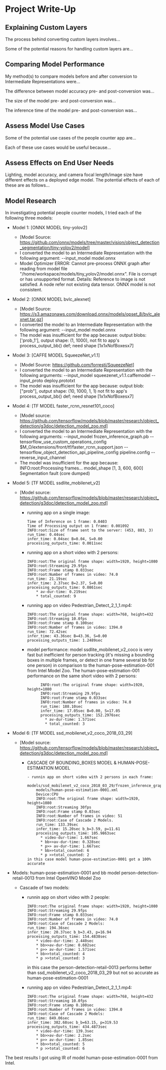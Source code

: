 # Project Write-Up

## Explaining Custom Layers

The process behind converting custom layers involves...

Some of the potential reasons for handling custom layers are...

## Comparing Model Performance

My method(s) to compare models before and after conversion to Intermediate Representations
were...

The difference between model accuracy pre- and post-conversion was...

The size of the model pre- and post-conversion was...

The inference time of the model pre- and post-conversion was...

## Assess Model Use Cases

Some of the potential use cases of the people counter app are...

Each of these use cases would be useful because...

## Assess Effects on End User Needs

Lighting, model accuracy, and camera focal length/image size have different effects on a
deployed edge model. The potential effects of each of these are as follows...

## Model Research

In investigating potential people counter models, I tried each of the following three models:

- Model 1: [ONNX MODEL tiny-yolov2]
  - [Model Source: https://github.com/onnx/models/tree/master/vision/object_detection_segmentation/tiny-yolov2/model]
  - I converted the model to an Intermediate Representation with the following argument: --input_model model.onnx
  - Model Optimizer ERROR: Cannot pre-process ONNX graph after reading from model file "/home/workspace/models/tiny_yolov2/model.onnx". File is corrupt or has unsupported format. 
Details: Reference to image is not satisfied. A node refer not existing data tensor. ONNX model is not consistent.
  
- Model 2: [ONNX MODEL bvlc_alexnet]
  - [Model Source: https://s3.amazonaws.com/download.onnx/models/opset_8/bvlc_alexnet.tar.gz]
  - I converted the model to an Intermediate Representation with the following argument: --input_model model.onnx
  - The model was insufficient for the app because: output blobs: ['prob_1'], output shape: (1, 1000), not fit to app's process_output_bb() def; need shape [1x1xNofBoxesx7]

- Model 3: [CAFFE MODEL SqueezeNet_v1.1]
  - [Model Source: https://github.com/forresti/SqueezeNet]
  - I converted the model to an Intermediate Representation with the following arguments: --input_model squeezenet_v1.1.caffemodel --input_proto deploy.prototxt
  - The model was insufficient for the app because: output blob: ["prob"], output shape: (10, 1000, 1, 1) not fit to app's process_output_bb() def; need shape [1x1xNofBoxesx7]

- Model 4: [TF MODEL faster_rcnn_resnet101_coco]
  - [Model source: https://github.com/tensorflow/models/blob/master/research/object_detection/g3doc/detection_model_zoo.md]
  - I converted the model to an Intermediate Representation with the following arguments: --input_model frozen_inference_graph.pb --tensorflow_use_custom_operations_config $M_O/extensions/front/tf/faster_rcnn_support.json  --tensorflow_object_detection_api_pipeline_config pipeline.config --reverse_input_channel
  - The model was insufficient for the app because: INFO:root:Processing frames...   model_shape [1, 3, 600, 600]   Segmentation fault (core dumped)

- Model 5: [TF MODEL ssdlite_mobilenet_v2]
  - [Model source: https://github.com/tensorflow/models/blob/master/research/object_detection/g3doc/detection_model_zoo.md]
    - running app on a single image:
  
          Time of Inference on 1 frame: 0.0403   
          Time of Processing output on 1 frame: 0.001092  
          INFO:root:Size of frame sent to the server: (453, 883, 3)    
          run_time: 0.44sec    
          infer_time: 0.04sec B=0.04, S=0.00
          processing_outputs_time: 0.0011sec
    
    - running app on a short video with 2 persons:

          INFO:root:The original frame shape: width=1920, height=1080
          INFO:root:Streaming 29.9fps
          INFO:root:Frame stamp 0.033sec
          INFO:root:Number of frames in video: 74.0
          run_time: 21.19sec
          infer_time: 2.37sec B=2.37, S=0.00
          processing_outputs_time: 0.0861sec
              * av-dur-time: 0.219sec
              * total_counted: 9
    
    - running app on video Pedestrian_Detect_2_1_1.mp4:

          INFO:root:The original frame shape: width=768, height=432
          INFO:root:Streaming 10.0fps
          INFO:root:Frame stamp 0.100sec
          INFO:root:Number of frames in video: 1394.0
          run_time: 72.42sec
          infer_time: 43.36sec B=43.36, S=0.00
          processing_outputs_time: 1.2489sec
    
    - model performance: 
        model ssdlite_mobilenet_v2_coco is very fast but inefficient for person tracking (it's missing a bounding boxes in multiple frames, or detect in one frame several bb for one person) in comparison to the human-pose-estimation-001 from Intel Model Zoo.  The human-pose-estimation-001 performance on the same short video with 2 persons:
  
                INFO:root:The original frame shape: width=1920, height=1080
                INFO:root:Streaming 29.9fps
                INFO:root:Frame stamp 0.033sec
                INFO:root:Number of frames in video: 74.0
                run_time: 188.10sec
                infer_time: 17.05sec B=0.00, S=17.05
                processing_outputs_time: 152.2976sec
                  * av-dur-time: 1.571sec
                  * total_counted: 3
    
- Model 6: [TF MODEL ssd_mobilenet_v2_coco_2018_03_29]
  - [Model source: https://github.com/tensorflow/models/blob/master/research/object_detection/g3doc/detection_model_zoo.md]

    - CASCADE OF BOUNDING_BOXES MODEL & HUMAN-POSE-ESTIMATION MODEL
  
          - runnin app on short video with 2 persons in each frame:
              models/ssd_mobilenet_v2_coco_2018_03_29/frozen_inference_graph.xml
              models/human-pose-estimation-0001.xml
              Device:CPU
              INFO:root:The original frame shape: width=1920, height=1080
              INFO:root:Streaming 30fps
              INFO:root:Frame stamp 0.03sec
              INFO:root:Number of frames in video: 51
              INFO:root:Case of Cascade 2 Models.
              run_time: 133.39sec
              infer_time: 15.20sec b_b=3.59, p=11.61
              processing_outputs_time: 105.9863sec
                * video-dur-time: 1.667sec
                * bb>>av-dur-time: 0.328sec
                * p>> av-dur-time: 1.667sec
                * bb>>total_counted: 6
                * p >>total_counted: 2
          in this case model human-pose-estimation-0001 got a 100% accurate

- Models: human-pose-estimation-0001 and bb model person-detection-retail-0013 from Intel OpenVINO Model Zoo
     
    - Cascade of two models:
  
        - runnin app on short video with 2 people:
    
              INFO:root:The original frame shape: width=1920, height=1080
              INFO:root:Streaming 29.9fps
              INFO:root:Frame stamp 0.033sec
              INFO:root:Number of frames in video: 74.0
              INFO:root:Case of Cascade 2 Models:
              run_time: 194.36sec
              infer_time: 20.37sec b_b=3.43, p=16.94
              processing_outputs_time: 154.4838sec
                  * video-dur-time: 2.440sec
                  * bb>>av-dur-time: 0.602sec
                  * p>> av-dur-time: 1.571sec
                  * bb>>total_counted: 4
                  * p >>total_counted: 3
          in this case the person-detection-retail-0013 performs better than ssd_mobilenet_v2_coco_2018_03_29 but not so accurate as human-pose-estimation-0001 
   
        - running app on video Pedestrian_Detect_2_1_1.mp4:
    
              INFO:root:The original frame shape: width=768, height=432
              INFO:root:Streaming 10.0fps
              INFO:root:Frame stamp 0.100sec
              INFO:root:Number of frames in video: 1394.0
              INFO:root:Case of Cascade 2 Models:
              run_time: 849.06sec
              infer_time: 382.68sec b_b=63.15, p=319.53
              processing_outputs_time: 434.4873sec
                  * video-dur-time: 139.3sec
                  * bb>>av-dur-time: 2.2sec
                  * p>> av-dur-time: 1.85sec
                  * bb>>total_counted: 5
                  * p >>total_counted: 6

The best results I got using IR of model human-pose-estimation-0001 from Intel. 
